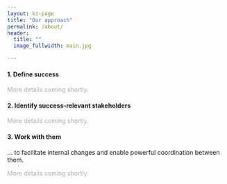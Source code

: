 ```yaml
---
layout: kz-page
title: "Our approach"
permalink: /about/
header:
  title: ""
  image_fullwidth: main.jpg

---
```




#### 1. Define success

<p style="color:#AEAEAE">More details coming shortly.</p>

<!-- 

Focus on building financially, socially and politically sustainable waste management systems and infrastructure.

What we don't do: circular economy, reduction, awareness, behavioural change of consumers. Not just plastic waste. List waste types
independent from politics

Working on future waste streams:
Currently plastic is getting most of the attention, as a relatively new type of waste that many countries are having problems dealing with.
Other new types of waste - electronics, batteries, solar panels, wind turbines, demolition waste - will soon become prevalent.
It is important to be prepared.

Our focus is on the waste generated today and in the next 10 years.
This is complementary to the [circular economy](https://ellenmacarthurfoundation.org/topics/circular-economy-introduction/overview) efforts that focus mostly on building a waste-free future. 

Our Sucess Metrics
the important ones are not quantifyable, but numerical ones are as follows - 3 of them
Identify systemic KPIs (key performance indicators) - what measure will show that pieces fit together. 
contribution to 15 SDGS (link to SDG page)

**We focus on structural change.** - there are no checkboxes, progress bars for that
According to [Donella Meadows](https://donellameadows.org/) 99% of sustainability efforts are focussed on [parameter changes](https://hbr.org/2021/05/overselling-sustainability-reporting), which lack leverage and are rarely a source of real impact.
In waste management in particular, efforts often form a patchwork.
Our work will contribute to implementing structural change necessary to create holistic, financially, socially and politically sustainable waste management systems.



**Samudra will facilitate the development and implementation of a global waste management strategy in full technical detail** and ensure that the strategy keeps evolving along with changing circumstances, instead of becoming outdated.

We are not baking Samudra into solution.
Samudra's goal is solely to create [large systems change](https://www.goodreads.com/book/show/29655206-change-for-the-audacious).
Samudra's goal is to facilitate [large systems change](https://www.goodreads.com/book/show/29655206-change-for-the-audacious) in the waste management sector. 
Once this is achieved, the organisation will dissolve.

Focus on visible problems and sexy solutions. Plastic waste is getting all the attention, largely due to the fact that it floats in water. While plastic pollution is truly a major challenge, singling out plastic often prevents the development of holistic, financially sustainable waste management systems. Efforts like the Ministerial Conference on Marine Litter and Plastic Pollution in 2021 encourage governments to focus only on a fraction of the whole waste management challenge, thus drastically limiting the potential of successful solutions.

Often the focus is on short-term solutions (like plastic credits) and technology-enabled solutions (usually mobile apps), not on building financially, socially and politically sustainable waste management systems and infrastructure.

 increase municipal solid waste collection rates in low and middle income countries

focus on LIMIC

Our focus is on the waste generated today and in the next 10 years. This is complementary to the circular economy efforts that focus mostly on building a waste-free future.

The connection is inadequate between the global vision and the micro level actions and tools. Samudra will facilitate the development and implementation of a global waste management strategy in full technical detail and ensure that the strategy keeps evolving along with changing circumstances, instead of becoming outdated. Samudra will have sufficient capacity to facilitate decision making on a global level.


Samudra’s goal is solely to create large systems change. Once this is achieved, the organisation will dissolve. NOT to be a successful organisation.

Working on future waste streams

Currently plastic is getting most of the attention, as a relatively new type of waste that many countries are having problems dealing with. Other new types of waste - electronics, batteries, solar panels, wind turbines, demolition waste - will soon become prevalent. It is important to be prepared.

Samudra’s goal is to facilitate large systems change in the waste management sector.  -->





#### 2. Identify success-relevant stakeholders

<p style="color:#AEAEAE">More details coming shortly.</p>

<!-- 
Global and multi-level…local, regional, global

clarity on dynamics and patterns. that govern WM landscape

Stakeholders
business-government-civil society

Our Value Preposition
Multi-sided value proposition? It is a shared value proposition, but translated differently for each type of stakeholder.
Not super-imposing our ideas/values on other stakeholders


The scale of global waste management challenges and the lack of progress to date has led to an increase in the number of waste management stakeholders.
Apart from direct collaborations, there is no coordination between stakeholders, which results in efforts that cancel each other out instead of being complementary.
The connection is inadequate between the global vision and the micro level actions and tools.

funders (e.g. IGOs, development banks), problem-owners (e.g. national and city governments, companies), methods leaders (e.g. research centres, companies that design and build infrastructure), capacity developers (e.g. waste management companies, NGOs) and other stakeholders.
(national and local governments, companies big and small, funders, IGOs, NGOs, universities, etc.)


Facilitating technical knowledge flow

Creating a virtual centre of technical expertise in waste management systems and infrastructure will allow us to put important technical conversations (about technologies, infrastructure and financial instruments) on the agenda of high level meetings that all too often focus on bold commitments without an actionable plan to achieve them.
Fostering transfer of technical knowledge between countries, waste streams, different types of stakeholders, and academia will ensure that better decisions are made.

Facilitating funding flow

Being creative when developing new financial instruments and new business models (like the ones that blend different types of funding or leverage partnerships) will allow us to build financially sustainable waste management systems.
The circular economy is currently the most innovative field in terms of new business models; we are planning to engage people from that field to help us solve waste management challenges.

They work with funders (governments of rich countries), problem-owners (governments of poor countries) and methods leaders (vaccine producers).

Over the past decade the amount of funding and talent dedicated to addressing waste management challenges has been steadily increasing, yet little progress has been made. Having researched the space for more than two years, we identified three main reasons for this.

Many efforts cancel each other out. The scale of global waste management challenges and the lack of progress to date has led to an increase in the number of waste management stakeholders. Apart from direct collaborations, there is no coordination between stakeholders, which results in efforts that cancel each other out instead of being complementary. The connection is inadequate between the global vision and the micro level actions and tools.

Developing innovative business ideas and financial instruments

Being creative when developing new financial instruments and new business models (like the ones that blend different types of funding or leverage partnerships) will allow us to build financially sustainable waste management systems. The circular economy is currently the most innovative field in terms of new business models; we are planning to engage people from that field to help us solve waste management challenges.


startup accelerators - Enabling startups to address global challenges
While our main focus is on major stakeholders, we recognise that startups often create impact, new business models and innovation. Providing small amounts of initial funding to a large number of promising startups in the waste management space, especially focussing on the ones created by local people in low income countries, will allow us to explore the solution space most efficiently.

 -->


#### 3. Work with them 

... to facilitate internal changes and enable powerful coordination between them.

<p style="color:#AEAEAE">More details coming shortly.</p>

<!-- developing new tools, processes and relationships

we work on creating new systems, not criticizing old ones. Work on system dynamics, system transformation.

Systemic change not incremental

Moving from silos to shared reality.

towards understanding of shared possibilities

roles of different stakeholders need to be defined

global orchestrator aligning activities 


conduct ecosystem leadership dialogs and ecosystem champions conferences. Get somebody to say yes, so that everyone says yes. 

Large scale change requires weaving together relationships in new ways.
It requires working with a much greater depth of collaboration than is supported by our current organisational and funding structures.

**Samudra will develop and support peer-like relationships among** fsuccess-relevant stakeholders
It is important to facilitate collaboration between stakeholders who usually don’t interact or whose interaction is typically one-sided.
We will focus on stakeholders that are the most motivated to overcome waste management challenges and that are in the strongest position to implement changes on a global level.
Instead of requiring unanimous agreement from all stakeholders (a requirement that as we've seen holds back the UN climate process), we will create groups of stakeholders that develop their own vision of the future and a plan for how to make it real.

Often stakeholder impact is limited not by the lack of funding or talent, but by each other - their many efforts cancel each other out. Our mission is to increase everyone's positive impact by aligning these efforts instead.


Samudra will have sufficient capacity to facilitate decision making on a global level.

**Samudra will act as a global orchestrator to develop synergies between different efforts** (especially those that don't agree with each other), making them complementary instead of contradictory. Such a stewardship organisation is necessary to amplify the positive impact of all stakeholders and to identify and address gaps, duplications and conflicts that impede the change on a global level.

Making these approaches complementary instead of contradictory will ensure that different stakeholders can increase each other's positive impact, even if they don't agree with each other.


Large scale change requires weaving together relationships in new ways. It requires working with a much greater depth of collaboration than is supported by our current organisational and funding structures. Samudra will develop and support peer-like relationships among funders (e.g. IGOs, development banks), problem-owners (e.g. national and city governments, companies), methods leaders (e.g. research centres, companies that design and build infrastructure), capacity developers (e.g. waste management companies, NGOs) and other stakeholders. It is important to facilitate collaboration between stakeholders who usually don’t interact or whose interaction is typically one-sided. We will focus on stakeholders that are the most motivated to overcome waste management challenges and that are in the strongest position to implement changes on a global level. Instead of requiring unanimous agreement from all stakeholders (a requirement that as we’ve seen holds back the UN climate process), we will create groups of stakeholders that develop their own vision of the future and a plan for how to make it real.

Samudra will act as a global orchestrator to develop synergies between different efforts (especially those that don’t agree with each other), making them complementary instead of contradictory. Such a stewardship organisation is necessary to amplify the positive impact of all stakeholders and to identify and address gaps, duplications and conflicts that impede the change on a global level.
 -->



